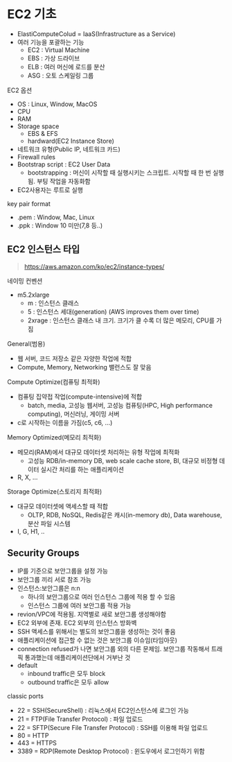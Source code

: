 # EC2 기초
- ElastiComputeColud = IaaS(Infrastructure as a Service)
- 여러 기능을 포괄하는 기능
  - EC2 : Virtual Machine
  - EBS : 가상 드라이브
  - ELB : 여러 머신에 로드를 분산
  - ASG : 오토 스케일링 그룹

EC2 옵션
- OS : Linux, Window, MacOS
- CPU
- RAM
- Storage space
  - EBS & EFS
  - hardward(EC2 Instance Store)
- 네트워크 유형(Public IP, 네트워크 카드)
- Firewall rules
- Bootstrap script : EC2 User Data
  - bootstrapping : 머신이 시작할 때 실행시키는 스크립트. 시작할 때 한 번 실행됨. 부팅 작업을 자동화함
- EC2사용자는 루트로 실행

key pair format
- .pem : Window, Mac, Linux
- .ppk : Window 10 미만(7,8 등..)

## EC2 인스턴스 타입
> https://aws.amazon.com/ko/ec2/instance-types/

네이밍 컨벤션
- m5.2xlarge
  - m : 인스턴스 클래스
  - 5 : 인스턴스 세대(generation) (AWS improves them over time)
  - 2xrage : 인스턴스 클래스 내 크기. 크기가 클 수록 더 많은 메모리, CPU를 가짐

General(범용)
- 웹 서버, 코드 저장소 같은 자양한 작업에 적합
- Compute, Memory, Networking 밸런스도 잘 맞음

Compute Optimize(컴퓨팅 최적화)
- 컴퓨팅 집약접 작업(compute-intensive)에 적합
  - batch, media, 고성능 웹서버, 고성능 컴퓨팅(HPC, High performance computing), 머신러닝, 게이밍 서버
- c로 시작하는 이름을 가짐(c5, c6, ...)

Memory Optimized(메모리 최적화)
- 메모리(RAM)에서 대규모 데이터셋 처리하는 유형 작업에 최적화
  - 고성능 RDB/in-memory DB, web scale cache store, BI, 대규모 비정형 데이터 실시간 처리를 하는 애플리케이션
- R, X, ... 

Storage Optimize(스토리지 최적화)
- 대규모 데이터셋에 액세스할 때 적합
  - OLTP, RDB, NoSQL, Redis같은 캐시(in-memory db), Data warehouse, 분산 파일 시스템
- I, G, H1, ..

## Security Groups
- IP를 기준으로 보안그룹을 설정 가능
- 보안그룹 끼리 서로 참조 가능
- 인스턴스:보안그룹은 n:n
  - 하나의 보안그룹으로 여러 인스턴스 그룹에 적용 할 수 있음
  - 인스턴스 그룹에 여러 보안그룹 적용 가능
- revion/VPC에 적용됨. 지역별로 새로 보안그룹 생성해야함
- EC2 외부에 존재. EC2 외부의 인스턴스 방화벽
- SSH 액세스를 위해서는 별도의 보안그룹을 생성하는 것이 좋음
- 애플리케이션에 접근할 수 없는 것은 보안그룹 이슈임(타임아웃)
- connection refused가 나면 보안그룹 외의 다른 문제임. 보안그룹 작동해서 트래픽 통과했는데 애플리케이션단에서 거부난 것
- default
  - inbound traffic은 모두 block
  - outbound traffic은 모두 allow


classic ports
- 22 = SSH(SecureShell) : 리눅스에서 EC2인스턴스에 로그인 가능
- 21 = FTP(File Transfer Protocol) : 파일 업로드
- 22 = SFTP(Secure File Transfer Protocol) : SSH를 이용해 파일 업로드
- 80 = HTTP
- 443 = HTTPS
- 3389 = RDP(Remote Desktop Protocol) : 윈도우에서 로그인하기 위함
